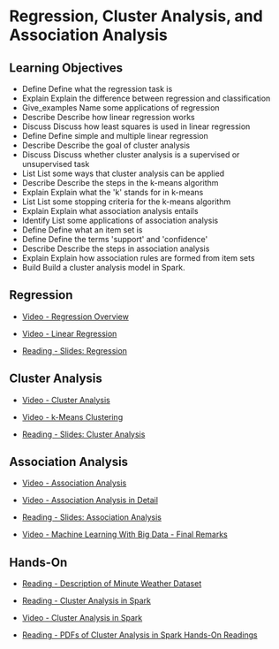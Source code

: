 # Regression, Cluster Analysis, and Association Analysis

## Learning Objectives

- Define Define what the regression task is
- Explain Explain the difference between regression and classification
- Give_examples Name some applications of regression
- Describe Describe how linear regression works
- Discuss Discuss how least squares is used in linear regression
- Define Define simple and multiple linear regression
- Describe Describe the goal of cluster analysis
- Discuss Discuss whether cluster analysis is a supervised or unsupervised task
- List List some ways that cluster analysis can be applied
- Describe Describe the steps in the k-means algorithm
- Explain Explain what the 'k' stands for in k-means
- List List some stopping criteria for the k-means algorithm
- Explain Explain what association analysis entails
- Identify List some applications of association analysis
- Define Define what an item set is
- Define Define the terms 'support' and 'confidence'
- Describe Describe the steps in association analysis
- Explain Explain how association rules are formed from item sets
- Build Build a cluster analysis model in Spark.

## Regression

- [Video - Regression Overview](https://www.coursera.org/learn/big-data-machine-learning/lecture/3EBXV/regression-overview)

- [Video - Linear Regression](https://www.coursera.org/learn/big-data-machine-learning/lecture/nOxoh/linear-regression)

- [Reading - Slides: Regression](https://www.coursera.org/learn/big-data-machine-learning/supplement/jeqaa/slides-regression)

## Cluster Analysis

- [Video - Cluster Analysis](https://www.coursera.org/learn/big-data-machine-learning/lecture/Oc36h/cluster-analysis)

- [Video - k-Means Clustering](https://www.coursera.org/learn/big-data-machine-learning/lecture/EJ9eL/k-means-clustering)

- [Reading - Slides: Cluster Analysis](https://www.coursera.org/learn/big-data-machine-learning/supplement/Onn06/slides-cluster-analysis)

## Association Analysis

- [Video - Association Analysis](https://www.coursera.org/learn/big-data-machine-learning/lecture/oUPXf/association-analysis)

- [Video - Association Analysis in Detail](https://www.coursera.org/learn/big-data-machine-learning/lecture/4W8Wd/association-analysis-in-detail)

- [Reading - Slides: Association Analysis](https://www.coursera.org/learn/big-data-machine-learning/supplement/nihKF/slides-association-analysis)

- [Video - Machine Learning With Big Data - Final Remarks](https://www.coursera.org/learn/big-data-machine-learning/lecture/pnn69/machine-learning-with-big-data-final-remarks)

## Hands-On

- [Reading - Description of Minute Weather Dataset](https://www.coursera.org/learn/big-data-machine-learning/supplement/80x8A/description-of-minute-weather-dataset)

- [Reading - Cluster Analysis in Spark](https://www.coursera.org/learn/big-data-machine-learning/supplement/1C1lf/cluster-analysis-in-spark)

- [Video - Cluster Analysis in Spark](https://www.coursera.org/learn/big-data-machine-learning/lecture/fpU4e/cluster-analysis-in-spark)

- [Reading - PDFs of Cluster Analysis in Spark Hands-On Readings](https://www.coursera.org/learn/big-data-machine-learning/supplement/Dh7yM/pdfs-of-cluster-analysis-in-spark-hands-on-readings)